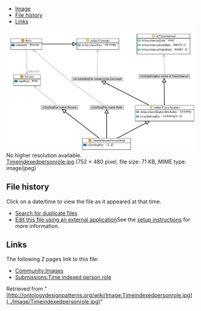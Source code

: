 * [Image](../Image/Timeindexedpersonrole.jpg#file)
* [File history](../Image/Timeindexedpersonrole.jpg#filehistory)
* [Links](../Image/Timeindexedpersonrole.jpg#filelinks)

[![Image:Timeindexedpersonrole.jpg](../images/d/d2/Timeindexedpersonrole.jpg)](../images/d/d2/Timeindexedpersonrole.jpg)  
No higher resolution available.  
[Timeindexedpersonrole.jpg](../images/d/d2/Timeindexedpersonrole.jpg)‎ (752 × 480 pixel, file size: 71 KB, MIME type: image/jpeg)

## File history

Click on a date/time to view the file as it appeared at that time.



  
* [Search for duplicate files](http://ontologydesignpatterns.org/wiki/Special:FileDuplicateSearch/Timeindexedpersonrole.jpg "Special:FileDuplicateSearch/Timeindexedpersonrole.jpg")
* [Edit this file using an external application](http://ontologydesignpatterns.org/wiki/index.php?title=Image:Timeindexedpersonrole.jpg&action=edit&externaledit=true&mode=file "Image:Timeindexedpersonrole.jpg")See the [setup instructions](http://www.mediawiki.org/wiki/Manual:External_editors "http://www.mediawiki.org/wiki/Manual:External_editors") for more information.

## Links



The following 2 pages link to this file:


* [Community:Images](../Community/Images "Community:Images")
* [Submissions:Time indexed person role](../Submissions/Time_indexed_person_role "Submissions:Time indexed person role")


Retrieved from "[http://ontologydesignpatterns.org/wiki/Image:Timeindexedpersonrole.jpg](../Image/Timeindexedpersonrole.jpg)"